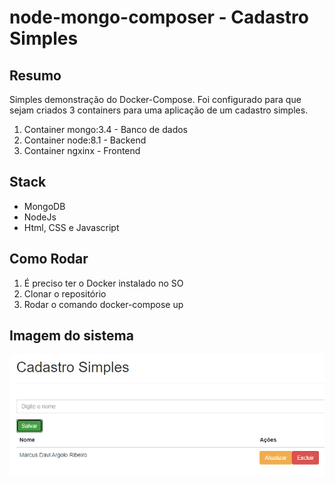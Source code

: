 # node-mongo-composer - Cadastro Simples

## Resumo

Simples demonstração do Docker-Compose. Foi configurado para que sejam criados 3 containers para uma aplicação de um cadastro simples.

1. Container mongo:3.4 - Banco de dados
2. Container node:8.1 - Backend
3. Container ngxinx - Frontend

## Stack

- MongoDB
- NodeJs
- Html, CSS e Javascript

## Como Rodar

1. É preciso ter o Docker instalado no SO
2. Clonar o repositório
3. Rodar o comando docker-compose up

## Imagem do sistema

<p>
<img src="img-cad-simples.png" alt="print-do-sistema">
</p>
